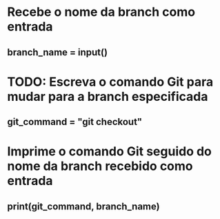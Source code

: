 # Recebe o nome da branch como entrada
## branch_name = input()

# TODO: Escreva o comando Git para mudar para a branch especificada
## git_command = "git checkout"

# Imprime o comando Git seguido do nome da branch recebido como entrada
## print(git_command, branch_name)